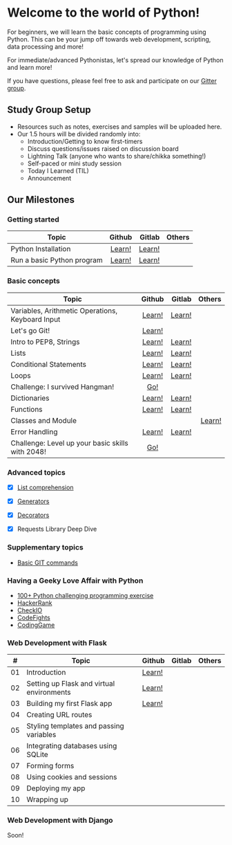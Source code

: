 # Welcome to the world of Python!
For beginners, we will learn the basic concepts of
programming using Python. This can be your jump off towards web development,
scripting, data processing and more!

For immediate/advanced Pythonistas, let's spread our knowledge of Python and learn more!

If you have questions, please feel free to ask and participate on our [Gitter group](https://gitter.im/WWCodeManila/Python).

## Study Group Setup
* Resources such as notes, exercises and samples will be uploaded here.
* Our 1.5 hours will be divided randomly into:
    - Introduction/Getting to know first-timers
    - Discuss questions/issues raised on discussion board
    - Lightning Talk (anyone who wants to share/chikka something!)
    - Self-paced or mini study session
    - Today I Learned (TIL)
    - Announcement

## Our Milestones
### Getting started
| Topic        | Github           | Gitlab  | Others |
| ------------- |:-------------:| -----:| -----:| 
| Python Installation | [Learn!](https://github.com/wwcodemanila/WWCodeManila-Python/blob/master/installation_guide.MD) | [Learn!](https://gitlab.com/wwcodemanila/WWCodeManila-Python/blob/master/installation_guide.MD) |
| Run a basic Python program | [Learn!](https://github.com/wwcodemanila/WWCodeManila-Python/blob/master/warm_up.MD) | [Learn!](https://gitlab.com/wwcodemanila/WWCodeManila-Python/blob/master/warm_up.MD) |

### Basic concepts
| Topic        | Github           | Gitlab  | Others |
| ------------- |:-------------:| -----:| -------:|
| Variables, Arithmetic Operations, Keyboard Input | [Learn!](https://github.com/wwcodemanila/WWCodeManila-Python/blob/master/discussions/discussion01.MD) | [Learn!](https://gitlab.com/wwcodemanila/WWCodeManila-Python/blob/master/discussions/discussion01.MD) |
| Let's go Git! | [Learn!](https://github.com/wwcodemanila/WWCodeManila-Python/tree/master/git) |
| Intro to PEP8, Strings | [Learn!](https://github.com/wwcodemanila/WWCodeManila-Python/blob/master/discussions/discussion02.MD) | [Learn!](https://gitlab.com/wwcodemanila/WWCodeManila-Python/blob/master/discussions/discussion02.MD)
| Lists | [Learn!](https://github.com/wwcodemanila/WWCodeManila-Python/blob/master/discussions/discussion03.MD) | [Learn!](https://gitlab.com/wwcodemanila/WWCodeManila-Python/blob/master/discussions/discussion03.MD) |
| Conditional Statements | [Learn!](https://github.com/wwcodemanila/WWCodeManila-Python/blob/master/discussions/conditional_statements01.MD) | [Learn!](https://gitlab.com/wwcodemanila/WWCodeManila-Python/blob/master/discussions/conditional_statements01.MD) |
| Loops | [Learn!](https://github.com/wwcodemanila/WWCodeManila-Python/blob/master/discussions/loops01.MD) | [Learn!](https://gitlab.com/wwcodemanila/WWCodeManila-Python/blob/master/discussions/loops01.MD) |
| Challenge: I survived Hangman! | [Go!](https://github.com/wwcodemanila/WWCodeManila-Python/tree/master/exercises/hangman) |
| Dictionaries | [Learn!](https://github.com/wwcodemanila/WWCodeManila-Python/blob/master/discussions/dictionaries01.MD) | [Learn!](https://gitlab.com/wwcodemanila/WWCodeManila-Python/blob/master/discussions/dictionaries01.MD) |
| Functions | [Learn!](https://github.com/wwcodemanila/WWCodeManila-Python/blob/master/discussions/functions01.MD) | [Learn!](https://gitlab.com/wwcodemanila/WWCodeManila-Python/blob/master/discussions/functions01.MD) |
| Classes and Module | | | [Learn!](http://introtopython.org/classes.html) |
| Error Handling | [Learn!](https://github.com/wwcodemanila/WWCodeManila-Python/blob/master/discussions/error_handling.MD) | [Learn!](https://gitlab.com/wwcodemanila/WWCodeManila-Python/blob/master/discussions/error_handling.MD) |
| Challenge: Level up your basic skills with 2048! | [Go!](https://github.com/wwcodemanila/WWCodeManila-Python/tree/master/exercises/2048) |

### Advanced topics
- [X] [List comprehension](https://hackernoon.com/list-comprehension-in-python-8895a785550b)
- [X] [Generators](https://anandology.com/python-practice-book/iterators.html)
- [X] [Decorators](http://simeonfranklin.com/blog/2012/jul/1/python-decorators-in-12-steps/)
- [X] Requests Library Deep Dive


### Supplementary topics
- [Basic GIT commands](https://github.com/wwcodemanila/WWCodeManila-Python/tree/master/git)

### Having a Geeky Love Affair with Python
- [100+ Python challenging programming exercise](https://github.com/zhiwehu/Python-programming-exercises)
- [HackerRank](https://www.hackerrank.com)
- [CheckIO](https://checkio.org/)
- [CodeFights](https://codefights.com/)
- [CodingGame](https://www.codingame.com/)

### Web Development with Flask
| # | Topic | Github | Gitlab  | Others |
| - | ----- | ------ | ------- | ------ |
| 01 | Introduction | [Learn!](https://github.com/alyssonalvaran/WWCodeManila-Python/blob/master/flask/discussions/01%20-%20Introduction.MD)
| 02 | Setting up Flask and virtual environments | [Learn!](https://github.com/alyssonalvaran/WWCodeManila-Python/blob/master/flask/discussions/02%20-%20Setting%20up%20Flask%20and%20virtual%20environments.MD)
| 03 | Building my first Flask app | [Learn!](https://github.com/alyssonalvaran/WWCodeManila-Python/blob/master/flask/discussions/03%20-%20Building%20my%20first%20Flask%20app.MD)
| 04 | Creating URL routes
| 05 | Styling templates and passing variables
| 06 | Integrating databases using SQLite
| 07 | Forming forms
| 08 | Using cookies and sessions
| 09 | Deploying my app
| 10 | Wrapping up

### Web Development with Django
Soon!
